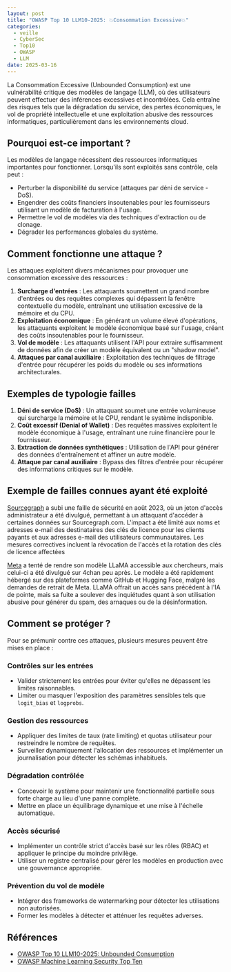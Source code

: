 ```yaml
---
layout: post
title: "OWASP Top 10 LLM10-2025: 💥Consommation Excessive💥"
categories:
  - veille
  - CyberSec
  - Top10
  - OWASP
  - LLM
date: 2025-03-16
---
```


La Consommation Excessive (Unbounded Consumption) est une vulnérabilité critique des modèles de langage (LLM),
où des utilisateurs peuvent effectuer des inférences excessives et incontrôlées.
Cela entraîne des risques tels que la dégradation du service, des pertes économiques, le vol de propriété
intellectuelle et une exploitation abusive des ressources informatiques, particulièrement dans les environnements cloud.

## Pourquoi est-ce important ?

Les modèles de langage nécessitent des ressources informatiques importantes pour fonctionner. Lorsqu'ils sont
exploités sans contrôle, cela peut :

- Perturber la disponibilité du service (attaques par déni de service - DoS).
- Engendrer des coûts financiers insoutenables pour les fournisseurs utilisant un modèle de facturation à l'usage.
- Permettre le vol de modèles via des techniques d'extraction ou de clonage.
- Dégrader les performances globales du système.

## Comment fonctionne une attaque ?

Les attaques exploitent divers mécanismes pour provoquer une consommation excessive des ressources :

1. **Surcharge d'entrées** : Les attaquants soumettent un grand nombre d'entrées ou des requêtes complexes qui
   dépassent la fenêtre contextuelle du modèle, entraînant une utilisation excessive de la mémoire et du CPU.
2. **Exploitation économique** : En générant un volume élevé d'opérations, les attaquants exploitent le modèle
   économique basé sur l'usage, créant des coûts insoutenables pour le fournisseur.
3. **Vol de modèle** : Les attaquants utilisent l'API pour extraire suffisamment de données afin de créer un modèle
   équivalent ou un "shadow model".
4. **Attaques par canal auxiliaire** : Exploitation des techniques de filtrage d'entrée pour récupérer les poids du
   modèle ou ses informations architecturales.

## Exemples de typologie failles

1. **Déni de service (DoS)** : Un attaquant soumet une entrée volumineuse qui surcharge la mémoire et le CPU, rendant
   le système indisponible.
2. **Coût excessif (Denial of Wallet)** : Des requêtes massives exploitent le modèle économique à l'usage, entraînant
   une ruine financière pour le fournisseur.
3. **Extraction de données synthétiques** : Utilisation de l'API pour générer des données d'entraînement et affiner un
   autre modèle.
4. **Attaque par canal auxiliaire** : Bypass des filtres d'entrée pour récupérer des informations critiques sur le
   modèle.

## Exemple de failles connues ayant été exploité

[Sourcegraph](https://sourcegraph.com/blog/security-update-august-2023) a subi une faille de sécurité en août 2023, où
un jeton d'accès administrateur a été divulgué, permettant à
un attaquant d'accéder à certaines données sur Sourcegraph.com. L'impact a été limité aux noms et adresses e-mail des
destinataires des clés de licence pour les clients payants et aux adresses e-mail des utilisateurs communautaires. Les
mesures correctives incluent la révocation de l'accès et la rotation des clés de licence affectées

[Meta](https://www.deeplearning.ai/the-batch/how-metas-llama-nlp-model-leaked/)  a tenté de rendre son modèle LLaMA
accessible aux chercheurs, mais celui-ci a été divulgué sur 4chan peu après. Le modèle a été rapidement hébergé sur des
plateformes comme GitHub et Hugging Face, malgré les demandes de retrait de Meta. LLaMA offrait un accès sans précédent à
l'IA de pointe, mais sa fuite a soulever des inquiétudes quant à son utilisation abusive pour générer du spam, des
arnaques ou de la désinformation.

## Comment se protéger ?

Pour se prémunir contre ces attaques, plusieurs mesures peuvent être mises en place :

### Contrôles sur les entrées

- Valider strictement les entrées pour éviter qu'elles ne dépassent les limites raisonnables.
- Limiter ou masquer l'exposition des paramètres sensibles tels que `logit_bias` et `logprobs`.

### Gestion des ressources

- Appliquer des limites de taux (rate limiting) et quotas utilisateur pour restreindre le nombre de requêtes.
- Surveiller dynamiquement l'allocation des ressources et implémenter un journalisation pour détecter les schémas
  inhabituels.

### Dégradation contrôlée

- Concevoir le système pour maintenir une fonctionnalité partielle sous forte charge au lieu d'une panne complète.
- Mettre en place un équilibrage dynamique et une mise à l'échelle automatique.

### Accès sécurisé

- Implémenter un contrôle strict d'accès basé sur les rôles (RBAC) et appliquer le principe du moindre privilège.
- Utiliser un registre centralisé pour gérer les modèles en production avec une gouvernance appropriée.

### Prévention du vol de modèle

- Intégrer des frameworks de watermarking pour détecter les utilisations non autorisées.
- Former les modèles à détecter et atténuer les requêtes adverses.

## Références

- [OWASP Top 10 LLM10-2025: Unbounded Consumption](https://genai.owasp.org/llmrisk/llm102025-unbounded-consumption/)
- [OWASP Machine Learning Security Top Ten](https://owasp.org/www-project-machine-learning-security-top-10/)

